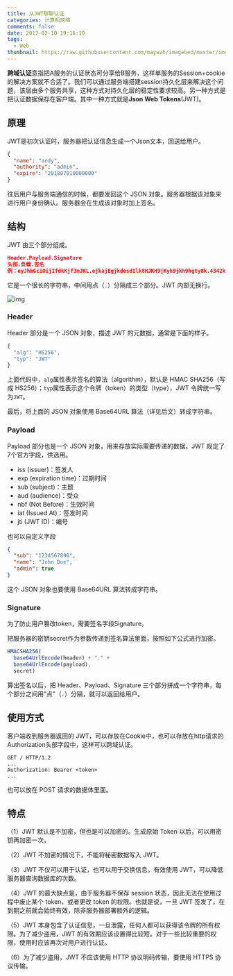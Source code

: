 ```yaml
---
title: 从JWT聊聊认证
categories: 计算机网络
comments: false
date: 2017-02-10 19:16:19
tags:
  - Web
thumbnail: https://raw.githubusercontent.com/maywzh/imagebed/master/img/jwt.png
---
```


**跨域认证**意指把A服务的认证状态可分享给B服务，这样单服务的Session+cookie的解决方案就不合适了。我们可以通过服务端搭建session持久化层来解决这个问题，该层由多个服务共享，这种方式对持久化层的稳定性要求较高。另一种方式是把认证数据保存在客户端。其中一种方式就是**Json Web Tokens**(JWT)。

<!--more-->

## 原理

JWT是初次认证时，服务器把认证信息生成一个Json文本，回送给用户。

```json
{
  "name": "andy",
  "authority": "admin",
  "expire": "201807010000000"
}
```

往后用户与服务端通信的时候，都要发回这个 JSON 对象。服务器根据该对象来进行用户身份确认。服务器会在生成该对象时加上签名。

## 结构

JWT 由三个部分组成。

```json
Header.Payload.Signature
头部.负载.签名
例：eyJhbGciOijIfdkKjf3mJKL.ejkajEgjkdesdIlk8HJKH9jKyh9jkh9hgty8k.4342kldffjklauyx9jh
```

它是一个很长的字符串，中间用点（`.`）分隔成三个部分。JWT 内部无换行。

![img](https://ws1.sinaimg.cn/large/006tNbRwgy1fw4idjsq2rj30m805tgll.jpg)



### Header

Header 部分是一个 JSON 对象，描述 JWT 的元数据，通常是下面的样子。

```javascript
{
  "alg": "HS256",
  "typ": "JWT"
}
```

上面代码中，`alg`属性表示签名的算法（algorithm），默认是 HMAC SHA256（写成 HS256）；`typ`属性表示这个令牌（token）的类型（type），JWT 令牌统一写为`JWT`。

最后，将上面的 JSON 对象使用 Base64URL 算法（详见后文）转成字符串。

### Payload

Payload 部分也是一个 JSON 对象，用来存放实际需要传递的数据。JWT 规定了7个官方字段，供选用。

- iss (issuer)：签发人
- exp (expiration time)：过期时间
- sub (subject)：主题
- aud (audience)：受众
- nbf (Not Before)：生效时间
- iat (Issued At)：签发时间
- jti (JWT ID)：编号

也可以自定义字段

```json
{
  "sub": "1234567890",
  "name": "John Doe",
  "admin": true
}
```

这个 JSON 对象也要使用 Base64URL 算法转成字符串。

### Signature

为了防止用户篡改token，需要签名字段Signature。

把服务器的密钥secret作为参数传递到签名算法里面，按照如下公式进行加密。

```javascript
HMACSHA256(
  base64UrlEncode(header) + "." +
  base64UrlEncode(payload),
  secret)
```

算出签名以后，把 Header、Payload、Signature 三个部分拼成一个字符串，每个部分之间用"点"（`.`）分隔，就可以返回给用户。



## 使用方式

客户端收到服务器返回的 JWT，可以存放在Cookie中，也可以存放在http请求的Authorization头部字段中，这样可以跨域认证。

```http
GET / HTTP/1.2
...
Authorization: Bearer <token>
...
```

也可以放在 POST 请求的数据体里面。

## 

## 特点

（1）JWT 默认是不加密，但也是可以加密的。生成原始 Token 以后，可以用密钥再加密一次。

（2）JWT 不加密的情况下，不能将秘密数据写入 JWT。

（3）JWT 不仅可以用于认证，也可以用于交换信息。有效使用 JWT，可以降低服务器查询数据库的次数。

（4）JWT 的最大缺点是，由于服务器不保存 session 状态，因此无法在使用过程中废止某个 token，或者更改 token 的权限。也就是说，一旦 JWT 签发了，在到期之前就会始终有效，除非服务器部署额外的逻辑。

（5）JWT 本身包含了认证信息，一旦泄露，任何人都可以获得该令牌的所有权限。为了减少盗用，JWT 的有效期应该设置得比较短。对于一些比较重要的权限，使用时应该再次对用户进行认证。

（6）为了减少盗用，JWT 不应该使用 HTTP 协议明码传输，要使用 HTTPS 协议传输。